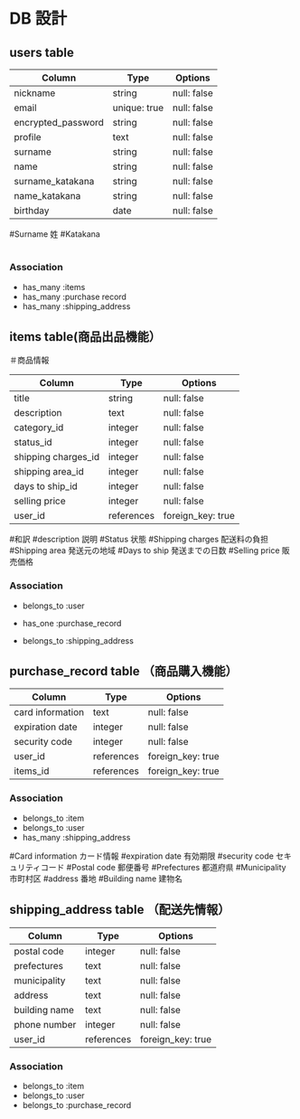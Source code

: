 # DB 設計

## users table

| Column             | Type                | Options                 |
|--------------------|---------------------|-------------------------|
| nickname           | string              | null: false             |
| email              | unique: true        | null: false             |
| encrypted_password | string              | null: false             |
| profile            | text                | null: false             |
| surname            | string              | null: false             |
| name               | string              | null: false             |
| surname_katakana   | string              | null: false             |
| name_katakana      | string              | null: false             |
| birthday           | date                | null: false             |


#Surname 姓
#Katakana
#
#



### Association

* has_many :items
* has_many :purchase record
* has_many :shipping_address




##  items table(商品出品機能）

＃商品情報

| Column                              | Type       | Options           |
|-------------------------------------|------------|-------------------|
| title                               | string     | null: false       |
| description                         | text       | null: false       |
| category_id                         | integer    | null: false       |
| status_id                           | integer    | null: false       |
| shipping charges_id                 | integer    | null: false       |
| shipping area_id                    | integer    | null: false       |
| days to ship_id                     | integer    | null: false       |
| selling price                       | integer    | null: false       |
| user_id                             | references | foreign_key: true |


#和訳
#description 説明
#Status 状態
#Shipping charges 配送料の負担
#Shipping area 発送元の地域
#Days to ship 発送までの日数
#Selling price 販売価格


### Association

- belongs_to :user
* has_one    :purchase_record
- belongs_to :shipping_address




## purchase_record table （商品購入機能）

| Column            | Type       | Options           |
|-------------------|------------|-------------------|
| card information  | text       | null: false       |
| expiration date   | integer    | null: false       |
| security code     | integer    | null: false       |
| user_id           | references | foreign_key: true |
| items_id          | references | foreign_key: true |


### Association

- belongs_to :item
- belongs_to :user
- has_many   :shipping_address


#Card information カード情報
#expiration date 有効期限
#security code セキュリティコード
#Postal code 郵便番号
#Prefectures 都道府県
#Municipality 市町村区
#address 番地
#Building name 建物名


## shipping_address table （配送先情報）

| Column            | Type       | Options           |
|-------------------|------------|-------------------|
| postal code       | integer    | null: false       |
| prefectures       | text       | null: false       |
| municipality      | text       | null: false       |
| address           | text       | null: false       |
| building name     | text       | null: false       |
| phone number      | integer    | null: false       |
| user_id           | references | foreign_key: true |


### Association

- belongs_to :item
- belongs_to :user
- belongs_to :purchase_record



